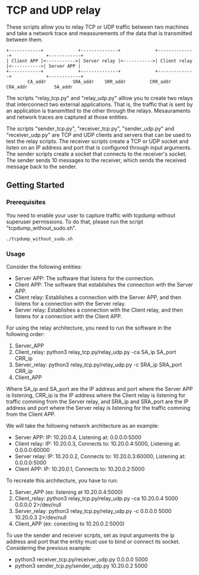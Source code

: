 # TCP and UDP relay

These scripts allow you to relay TCP or UDP traffic between two machines and take a network trace and meassurements of the data that is transmitted between them.

    +------------+             +--------------+             +--------------+             +------------+
    | Client APP |<----------->| Server relay |<----------->| Client relay |<----------->| Server APP |
    +------------+             +--------------+             +--------------+             +------------+
            CA_addr          SRA_addr    SRR_addr         CRR_addr    CRA_addr          SA_addr

The scripts "relay_tcp.py" and "relay_udp.py" alllow you to create two relays that interconnect two external applications. That is, the traffic that is sent by an application is transmitted to the other through the relays. Mesauraments and network traces are captured at those entities.

The scripts "sender_tcp.py", "receiver_tcp.py", "sender_udp.py" and "receiver_udp.py" are TCP and UDP clients and servers that can be used to test the relay scripts. The receiver scripts create a TCP or UDP socket and listen on an IP address and port that is configured through input arguments. The sender scripts create a socket that connects to the receiver's socket. The sender sends 10 messages to the receiver, which sends the received message back to the sender.


## Getting Started

### Prerequisites

You need to enable your user to capture traffic with tcpdump without superuser permissions. To do that, please run the script "tcpdump_without_sudo.sh".
  ```
  ./tcpdump_without_sudo.sh
  ```

### Usage

Consider the following entities:
- Server APP: The software that listens for the connection.
- Client APP: The software that establishes the connection with the Server APP.
- Client relay: Establishes a connection with the Server APP, and then listens for a connection with the Server relay.
- Server relay: Establishes a connection with the Client relay, and then listens for a connection with the Client APP.

For using the relay architecture, you need to run the software in the following order:
1. Server_APP
2. Client_relay: python3 relay_tcp.py/relay_udp.py -ca SA_ip SA_port CRR_ip
3. Server_relay: python3 relay_tcp.py/relay_udp.py -c SRA_ip SRA_port CRR_ip
4. Client_APP

Where SA_ip and SA_port are the IP address and port where the Server APP is listening, CRR_ip is the IP address where the Client relay is listening for traffic comming from the Server relay, and SRA_ip and SRA_port are the IP address and port where the Server relay is listening for the traffic comming from the Client APP.

We will take the following network architecture as an example:
- Server APP:   IP: 10.20.0.4, Listening at: 0.0.0.0:5000
- Client relay: IP: 10.20.0.3, Connects to: 10.20.0.4:5000,  Listening at: 0.0.0.0:60000
- Server relay: IP: 10.20.0.2, Connects to: 10.20.0.3:60000, Listening at: 0.0.0.0:5000
- Client APP:   IP: 10.20.0.1, Connects to: 10.20.0.2:5000

To recreate this architecture, you have to run:
1. Server_APP (ex: listening at 10.20.0.4:5000)
2. Client_relay: python3 relay_tcp.py/relay_udp.py -ca 10.20.0.4 5000 0.0.0.0 2>/dev/null
3. Server_relay: python3 relay_tcp.py/relay_udp.py -c 0.0.0.0 5000 10.20.0.3 2>/dev/null
4. Client_APP (ex: conecting to 10.20.0.2:5000)

To use the sender and receiver scripts, set as input arguments the ip address and port that the entity must use to bind or connect its socket. Considering the previous example:
- python3 receiver_tcp.py/receiver_udp.py 0.0.0.0 5000
- python3 sender_tcp.py/sender_udp.py 10.20.0.2 5000

